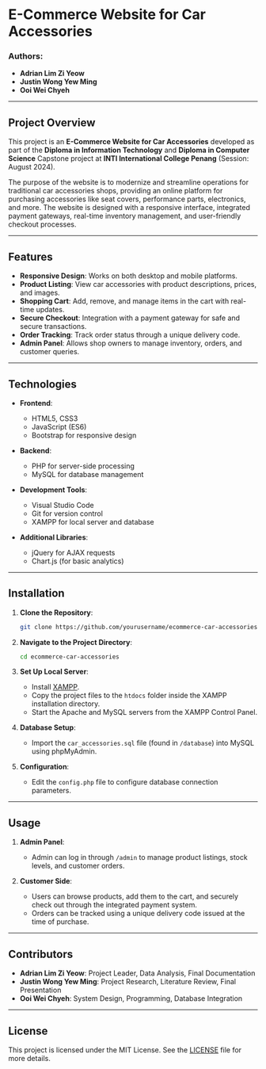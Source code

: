 # E-Commerce Website for Car Accessories

### Authors:
- **Adrian Lim Zi Yeow**
- **Justin Wong Yew Ming**
- **Ooi Wei Chyeh**

---

## Project Overview

This project is an **E-Commerce Website for Car Accessories** developed as part of the **Diploma in Information Technology** and **Diploma in Computer Science** Capstone project at **INTI International College Penang** (Session: August 2024). 

The purpose of the website is to modernize and streamline operations for traditional car accessories shops, providing an online platform for purchasing accessories like seat covers, performance parts, electronics, and more. The website is designed with a responsive interface, integrated payment gateways, real-time inventory management, and user-friendly checkout processes.

---

## Features

- **Responsive Design**: Works on both desktop and mobile platforms.
- **Product Listing**: View car accessories with product descriptions, prices, and images.
- **Shopping Cart**: Add, remove, and manage items in the cart with real-time updates.
- **Secure Checkout**: Integration with a payment gateway for safe and secure transactions.
- **Order Tracking**: Track order status through a unique delivery code.
- **Admin Panel**: Allows shop owners to manage inventory, orders, and customer queries.

---

## Technologies

- **Frontend**:
  - HTML5, CSS3
  - JavaScript (ES6)
  - Bootstrap for responsive design

- **Backend**:
  - PHP for server-side processing
  - MySQL for database management

- **Development Tools**:
  - Visual Studio Code
  - Git for version control
  - XAMPP for local server and database

- **Additional Libraries**:
  - jQuery for AJAX requests
  - Chart.js (for basic analytics)

---

## Installation

1. **Clone the Repository**:
    ```bash
    git clone https://github.com/yourusername/ecommerce-car-accessories.git
    ```
2. **Navigate to the Project Directory**:
    ```bash
    cd ecommerce-car-accessories
    ```
3. **Set Up Local Server**:
   - Install [XAMPP](https://www.apachefriends.org/index.html).
   - Copy the project files to the `htdocs` folder inside the XAMPP installation directory.
   - Start the Apache and MySQL servers from the XAMPP Control Panel.

4. **Database Setup**:
   - Import the `car_accessories.sql` file (found in `/database`) into MySQL using phpMyAdmin.

5. **Configuration**:
   - Edit the `config.php` file to configure database connection parameters.

---

## Usage

1. **Admin Panel**: 
    - Admin can log in through `/admin` to manage product listings, stock levels, and customer orders.
  
2. **Customer Side**:
    - Users can browse products, add them to the cart, and securely check out through the integrated payment system.
    - Orders can be tracked using a unique delivery code issued at the time of purchase.
---

## Contributors

- **Adrian Lim Zi Yeow**: Project Leader, Data Analysis, Final Documentation
- **Justin Wong Yew Ming**: Project Research, Literature Review, Final Presentation
- **Ooi Wei Chyeh**: System Design, Programming, Database Integration

---

## License

This project is licensed under the MIT License. See the [LICENSE](./LICENSE) file for more details.

